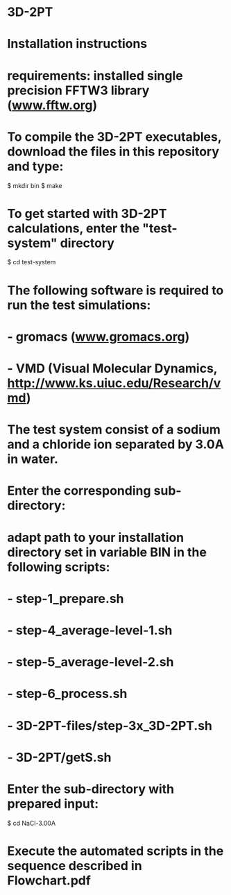 # 3D-2PT
# Installation instructions
# requirements: installed single precision FFTW3 library (www.fftw.org)

# To compile the 3D-2PT executables, download the files in this repository and type:
$ mkdir bin
$ make

# To get started with 3D-2PT calculations, enter the "test-system" directory
$ cd test-system
# The following software is required to run the test simulations:
# - gromacs (www.gromacs.org)
# - VMD (Visual Molecular Dynamics, http://www.ks.uiuc.edu/Research/vmd)

# The test system consist of a sodium and a chloride ion separated by 3.0A in water.
# Enter the corresponding sub-directory:
# adapt path to your installation directory set in variable BIN in the following scripts:
# - step-1_prepare.sh
# - step-4_average-level-1.sh
# - step-5_average-level-2.sh
# - step-6_process.sh
# - 3D-2PT-files/step-3x_3D-2PT.sh
# - 3D-2PT/getS.sh

# Enter the sub-directory with prepared input:
$ cd NaCl-3.00A
# Execute the automated scripts in the sequence described in Flowchart.pdf
